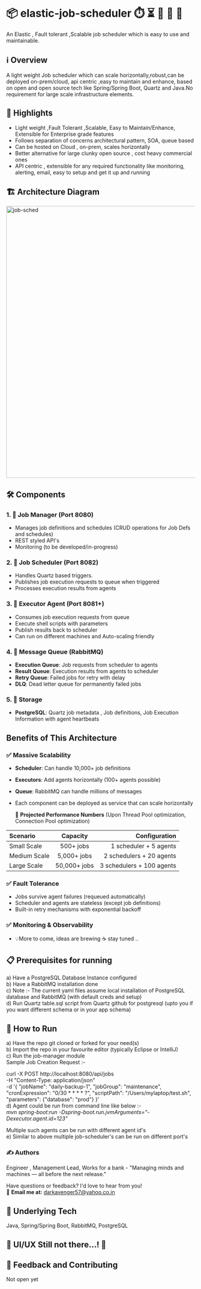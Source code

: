 # 📦 elastic-job-scheduler ⏱️ ⏳ 📅 🧠 🐙
An Elastic , Fault tolerant ,Scalable job scheduler which is easy to use and maintainable.

## ℹ️ Overview
A light weight Job scheduler which can scale horizontally,robust,can be deployed on-prem/cloud, api centric ,easy to maintain and enhance, based on open and open source tech like Spring/Spring Boot, Quartz and Java.No requirement for large scale infrastructure elements. 
## 🌟 Highlights
- Light weight ,Fault Tolerant ,Scalable, Easy to Maintain/Enhance, Extensible for Enterprise grade features
- Follows separation of concerns architectural pattern, SOA, queue based
- Can be hosted on Cloud , on-prem, scales horizontally
- Better alternative for large clunky open source , cost heavy commercial ones
- API centric , extensible for any required functionality like monitoring, alerting, email, easy to setup and get it up and running

## 🏗️ Architecture Diagram
   <img width="648" height="724" alt="job-sched" src="https://github.com/user-attachments/assets/90ba811a-3eed-4a03-8d50-2f392c206587" />

   

## 🛠️ Components

### 1. 🧩 **Job Manager** (Port 8080)
- Manages job definitions and schedules (CRUD operations for Job Defs and schedules)
- REST styled API's
- Monitoring (to be developed/in-progress)
### 2. 🧩 **Job Scheduler** (Port 8082)
- Handles Quartz based triggers.
- Publishes job execution requests to queue when triggered
- Processes execution results from agents
### 3. 🧩 **Executor Agent** (Port 8081+)
- Consumes job execution requests from queue
- Execute shell scripts with parameters
- Publish results back to scheduler
- Can run on different machines and Auto-scaling friendly
### 4. 🧩 **Message Queue** (RabbitMQ)
- **Execution Queue**: Job requests from scheduler to agents
- **Result Queue**: Execution results from agents to scheduler
- **Retry Queue**: Failed jobs for retry with delay
- **DLQ**: Dead letter queue for permanently failed jobs
### 5. 🧩 **Storage**
- **PostgreSQL**: Quartz job metadata , Job definitions, Job Execution Information with agent heartbeats

## Benefits of This Architecture

### ✅ **Massive Scalability**
- **Scheduler**: Can handle 10,000+ job definitions
- **Executors**: Add agents horizontally (100+ agents possible)
- **Queue**: RabbitMQ can handle millions of messages
- Each component can be deployed as service that can scale horizontally

   🎯 **Projected Performance Numbers** (Upon Thread Pool optimization, Connection Pool optimization)

| Scenario | Capacity | Configuration |
| :---         |     :---:      |          ---: |
| Small Scale   | 500+ jobs     | 1 scheduler + 5 agents   |
| Medium Scale     | 5,000+ jobs       | 2 schedulers + 20 agents     |
| Large Scale      | 50,000+ jobs       | 3 schedulers + 100 agents     |

### ✅ **Fault Tolerance**
- Jobs survive agent failures (requeued automatically)
- Scheduler and agents are stateless (except job definitions)
- Built-in retry mechanisms with exponential backoff

### ✅ **Monitoring & Observability**
- 💡More to come, ideas are brewing ☕ stay tuned ..  

## 📋 Prerequisites for running  
a) Have a PostgreSQL Database Instance configured  
b) Have a RabbitMQ installation done  
c) Note :- The current yaml files assume local installation of PostgreSQL database and RabbitMQ (with default creds and setup)  
d) Run Quartz table.sql script from Quartz github for postgresql (upto you if you want different schema or in your app schema)

## 🏃 How to Run
a) Have the repo git cloned or forked for your need(s)  
b) Import the repo in your favourite editor (typically Eclipse or IntelliJ)  
c) Run the job-manager module  
Sample Job Creation Request :-  

curl -X POST http://localhost:8080/api/jobs \
-H "Content-Type: application/json" \
-d '{
    "jobName": "daily-backup-1",
    "jobGroup": "maintenance", 
    "cronExpression": "0/30 * * * * ?",
    "scriptPath": "/Users/mylaptop/test.sh",
    "parameters": {"database": "prod"}
}'  
d) Agent could be run from command line like below :-  
*mvn spring-boot:run -Dspring-boot.run.jvmArguments="-Dexecutor.agent.id=123"*    

Multiple such agents can be run with different agent id's  
e) Similar to above multiple job-scheduler's can be run on different port's

### ✍️ Authors
Engineer , Management Lead, Works for a bank - 
"Managing minds and machines — all before the next release."

Have questions or feedback? I'd love to hear from you!  
📧 **Email me at:** [darkavenger57@yahoo.co.in](mailto:darkavenger57@yahoo.co.in)

## 🚀 Underlying Tech
Java, Spring/Spring Boot, RabbitMQ, PostgreSQL

## 🚧 UI/UX Still not there...! 🎨

## 💭 Feedback and Contributing
   Not open yet


